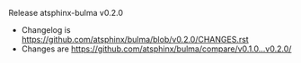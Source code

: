 Release atsphinx-bulma v0.2.0

- Changelog is https://github.com/atsphinx/bulma/blob/v0.2.0/CHANGES.rst
- Changes are https://github.com/atsphinx/bulma/compare/v0.1.0...v0.2.0/
